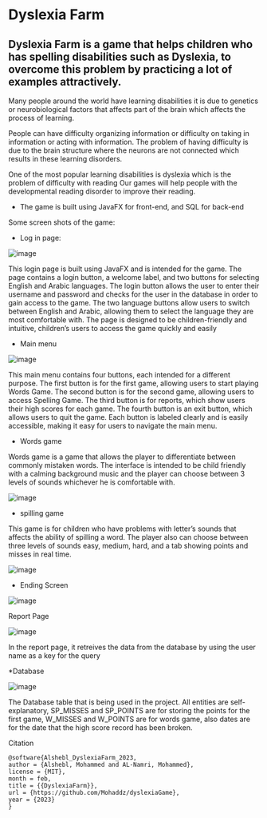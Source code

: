 # Dyslexia Farm
## Dyslexia Farm is a game that helps children who has spelling disabilities such as Dyslexia, to overcome this problem by practicing a lot of examples attractively. 

Many people around the world have learning disabilities it is due to genetics or neurobiological factors that affects part of the brain which affects the process of learning. 

People can have difficulty organizing information or difficulty on taking in information or acting with information. The problem of having difficulty is due to the brain structure where the neurons are not connected which results in these learning disorders.

One of the most popular learning disabilities is dyslexia which is the problem of difficulty with reading Our games will help people with the developmental reading disorder to improve their reading.


* The game is built using JavaFX for front-end, and SQL for back-end


Some screen shots of the game:

* Log in page:

![image](https://user-images.githubusercontent.com/93622996/228839584-99f8cdd7-d038-4ecd-ab8c-39f2f91dfc47.png)


This login page is built using JavaFX and is intended for the game. The page contains a login button, a welcome label, and two buttons for selecting English and Arabic languages. The login button allows the user to enter their username and password and checks for the user in the database in order to gain access to the game. The two language buttons allow users to switch between English and Arabic, allowing them to select the language they are most comfortable with. The page is designed to be children-friendly and intuitive, children’s users to access the game quickly and easily

* Main menu

![image](https://user-images.githubusercontent.com/93622996/228839927-86e31846-cd28-47c9-bf7b-4d69aad0bbbb.png)


This main menu contains four buttons, each intended for a different purpose. The first button is for the first game, allowing users to start playing Words Game. The second button is for the second game, allowing users to access Spelling Game. The third button is for reports, which show users their high scores for each game. The fourth button is an exit button, which allows users to quit the game. Each button is labeled clearly and is easily accessible, making it easy for users to navigate the main menu.


* Words game

Words game is a game that allows the player to differentiate between commonly mistaken words. The interface is intended to be child friendly with a calming background music and the player can choose between 3 levels of sounds whichever he is comfortable with. 

![image](https://user-images.githubusercontent.com/93622996/228840080-c9d84c1d-1db1-4f2b-b69e-fd44991876be.png)


* spilling game

This game is for children who have problems with letter’s sounds that affects the ability of spilling a word. The player also can choose between three levels of sounds easy, medium, hard, and a tab showing points and misses in real time.

![image](https://user-images.githubusercontent.com/93622996/228840161-c68f1e25-e827-4005-a4e2-91e7aee449a4.png)


* Ending Screen 

![image](https://user-images.githubusercontent.com/93622996/228840198-c17f1928-20f2-49da-bb1a-ff674d2b1468.png)



Report Page

![image](https://user-images.githubusercontent.com/93622996/228840227-dcd6223f-5105-4d9b-9881-510b6c4b65d4.png)



In the report page, it retreives the data from the database by using the user name as a key for the query


*Database

![image](https://user-images.githubusercontent.com/93622996/228840493-16fea405-adc8-4b25-a167-c1f3072a48e5.png)


The Database table that is being used in the project. All entities are self-explanatory, SP_MISSES and SP_POINTS are for storing the points for the first game, W_MISSES and W_POINTS are for words game, also dates are for the date that the high score record has been broken. 

Citation
```
@software{Alshebl_DyslexiaFarm_2023,
author = {Alshebl, Mohammed and AL-Namri, Mohammed},
license = {MIT},
month = feb,
title = {{DyslexiaFarm}},
url = {https://github.com/Mohaddz/dyslexiaGame},
year = {2023}
}
```
